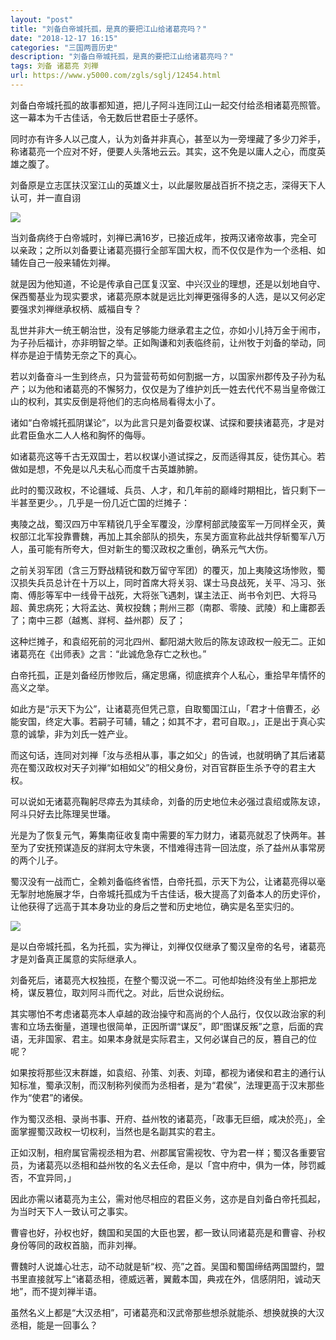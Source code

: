 ```yaml
---
layout: "post"
title: "刘备白帝城托孤，是真的要把江山给诸葛亮吗？"
date: "2018-12-17 16:15"
categories: "三国两晋历史"
description: "刘备白帝城托孤，是真的要把江山给诸葛亮吗？"
tags: 刘备 诸葛亮 刘禅
url: https://www.y5000.com/zgls/sglj/12454.html
---
```






刘备白帝城托孤的故事都知道，把儿子阿斗连同江山一起交付给丞相诸葛亮照管。这一幕本为千古佳话，令无数后世君臣士子感怀。

同时亦有许多人以己度人，认为刘备并非真心，甚至以为一旁埋藏了多少刀斧手，称诸葛亮一个应对不好，便要人头落地云云。其实，这不免是以庸人之心，而度英雄之腹了。

刘备原是立志匡扶汉室江山的英雄义士，以此屡败屡战百折不挠之志，深得天下人认可，并一直自诩

![](https://img.y5000.com/uploads/allimg/170206/1HT44560-0.jpg)

当刘备病终于白帝城时，刘禅已满16岁，已接近成年，按两汉诸帝故事，完全可以亲政；之所以刘备要让诸葛亮摄行全部军国大权，而不仅仅是作为一个丞相、如辅佐自己一般来辅佐刘禅。

就是因为他知道，不论是传承自己匡复汉室、中兴汉业的理想，还是以划地自守、保西蜀基业为现实要求，诸葛亮原本就是远比刘禅更强得多的人选，是以又何必定要强求刘禅继承权柄、威福自专？

乱世并非大一统王朝治世，没有足够能力继承君主之位，亦如小儿持万金于闹市，为子孙后福计，亦非明智之举。正如陶谦和刘表临终前，让州牧于刘备的举动，同样亦是迫于情势无奈之下的真心。

若以刘备奋斗一生到终点，只为营营苟苟如何割据一方，以国家州郡传及子孙为私产；以为他和诸葛亮的不懈努力，仅仅是为了维护刘氏一姓去代代不易当皇帝做江山的权利，其实反倒是将他们的志向格局看得太小了。

诸如“白帝城托孤阴谋论”，以为此言只是刘备耍权谋、试探和要挟诸葛亮，才是对此君臣鱼水二人人格和胸怀的侮辱。

如诸葛亮这等千古无双国士，若以权谋小道试探之，反而适得其反，徒伤其心。若做如是想，不免是以凡夫私心而度千古英雄肺腑。

此时的蜀汉政权，不论疆域、兵员、人才，和几年前的巅峰时期相比，皆只剩下一半甚至更少。，几乎是一份几近亡国的烂摊子：

夷陵之战，蜀汉四万中军精锐几乎全军覆没，沙摩柯部武陵蛮军一万同样全灭，黄权部江北军投靠曹魏，再加上其余部队的损失，东吴方面宣称此战共俘斩蜀军八万人，虽可能有所夸大，但对新生的蜀汉政权之重创，确系元气大伤。

之前关羽军团（含三万野战精锐和数万留守军团）的覆灭，加上夷陵这场惨败，蜀汉损失兵员总计在十万以上，同时首席大将关羽、谋士马良战死，关平、冯习、张南、傅肜等军中一线骨干战死，大将张飞遇刺，谋主法正、尚书令刘巴、大将马超、黄忠病死；大将孟达、黄权投魏；荆州三郡（南郡、零陵、武陵）和上庸郡丢了；南中三郡（越嶲、牂柯、益州郡）反了；

这种烂摊子，和袁绍死前的河北四州、鄱阳湖大败后的陈友谅政权一般无二。正如诸葛亮在《出师表》之言：“此诚危急存亡之秋也。”

白帝托孤，正是刘备经历惨败后，痛定思痛，彻底摈弃个人私心，重拾早年情怀的高义之举。

如此方是“示天下为公”，让诸葛亮但凭己意，自取蜀国江山，「君才十倍曹丕，必能安国，终定大事。若嗣子可辅，辅之；如其不才，君可自取。」，正是出于真心实意的诚挚，非为刘氏一姓产业。

而这句话，连同对刘禅「汝与丞相从事，事之如父」的告诫，也就明确了其后诸葛亮在蜀汉政权对天子刘禅“如相如父”的相父身份，对百官群臣生杀予夺的君主大权。

可以说如无诸葛亮鞠躬尽瘁去为其续命，刘备的历史地位未必强过袁绍或陈友谅，阿斗只好去比陈理吴世璠。

光是为了恢复元气，筹集南征收复南中需要的军力财力，诸葛亮就忍了快两年。甚至为了安抚预谋造反的牂牁太守朱褒，不惜难得违背一回法度，杀了益州从事常房的两个儿子。

蜀汉没有一战而亡，全赖刘备临终省悟，白帝托孤，示天下为公，让诸葛亮得以毫无掣肘地施展才华，白帝城托孤成为千古佳话，极大提高了刘备本人的历史评价，让他获得了远高于其本身功业的身后之誉和历史地位，确实是名至实归的。

![](https://img.y5000.com/uploads/allimg/170206/1HT44U6-1.jpg)

是以白帝城托孤，名为托孤，实为禅让，刘禅仅仅继承了蜀汉皇帝的名号，诸葛亮才是刘备真正属意的实际继承人。

刘备死后，诸葛亮大权独揽，在整个蜀汉说一不二。可他却始终没有坐上那把龙椅，谋反篡位，取刘阿斗而代之。对此，后世众说纷纭。

其实哪怕不考虑诸葛亮本人卓越的政治操守和高尚的个人品行，仅仅以政治家的利害和立场去衡量，道理也很简单，正因所谓“谋反”，即“图谋反叛”之意，后面的宾语，无非国家、君主。如果本身就是实际君主，又何必谋自己的反，篡自己的位呢？

如果按将那些汉末群雄，如袁绍、孙策、刘表、刘璋，都视为诸侯和君主的通行认知标准，蜀承汉制，而汉制称列侯而为丞相者，是为“君侯”，法理更高于汉末那些作为“使君”的诸侯。

作为蜀汉丞相、录尚书事、开府、益州牧的诸葛亮，「政事无巨细，咸决於亮」，全面掌握蜀汉政权一切权利，当然也是名副其实的君主。

正如汉制，相府属官需视丞相为君、州郡属官需视牧、守为君一样；蜀汉各重要官员，为诸葛亮以丞相和益州牧的名义去任命，是以「宫中府中，俱为一体，陟罚臧否，不宜异同，」

因此亦需以诸葛亮为主公，需对他尽相应的君臣义务，这亦是自刘备白帝托孤起，为当时天下人一致认可之事实。

曹睿也好，孙权也好，魏国和吴国的大臣也罢，都一致认同诸葛亮是和曹睿、孙权身份等同的政权首脑，而非刘禅。

曹魏时人说雄心壮志，动不动就是斩“权、亮”之首。吴国和蜀国缔结两国盟约，盟书里直接就写上“诸葛丞相，德威远著，翼戴本国，典戎在外，信感阴阳，诚动天地”，而不提刘禅半语。

虽然名义上都是“大汉丞相”，可诸葛亮和汉武帝那些想杀就能杀、想换就换的大汉丞相，能是一回事么？
